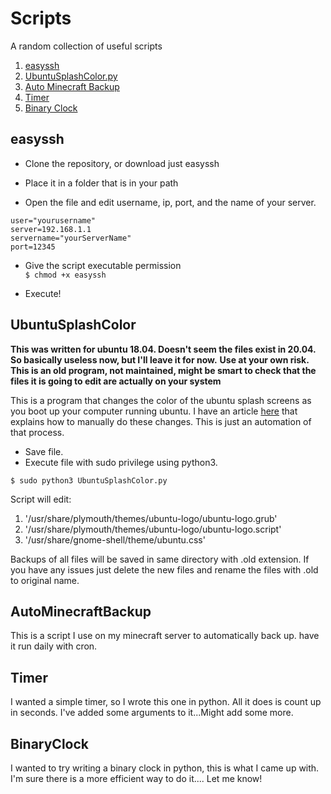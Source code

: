 # Scripts
A random collection of useful scripts

1. [easyssh](#easyssh)
2. [UbuntuSplashColor.py](#UbuntuSplashColor)
3. [Auto Minecraft Backup](#AutoMinecraftBackup)
4. [Timer](#Timer)
5. [Binary Clock](#BinaryClock)
## easyssh

- Clone the repository, or download just easyssh  

- Place it in a folder that is in your path  

- Open the file and edit username, ip, port, and the name of your server.

```
user="yourusername"
server=192.168.1.1
servername="yourServerName"
port=12345
```
- Give the script executable permission  
`$ chmod +x easyssh`

- Execute!

## UbuntuSplashColor

**This was written for ubuntu 18.04. Doesn't seem the files exist in 20.04. So basically useless now, but I'll leave it for now.**
**Use at your own risk. This is an old program, not maintained, might be smart to check that the files it is going to edit are actually on your system**

This is a program that changes the color of the ubuntu splash screens as you boot up your computer running ubuntu.
I have an article [here](https://unclassed.ca/2019/change-ubuntu-color-manually/) that explains how to manually do these changes. This is just an automation of that process.


- Save file.
- Execute file with sudo privilege using python3.

```
$ sudo python3 UbuntuSplashColor.py
```

Script will edit:
  1. '/usr/share/plymouth/themes/ubuntu-logo/ubuntu-logo.grub'
  2. '/usr/share/plymouth/themes/ubuntu-logo/ubuntu-logo.script'
  3. '/usr/share/gnome-shell/theme/ubuntu.css'

Backups of all files will be saved in same directory with .old extension.
If you have any issues just delete the new files and rename the files with .old to original name.

## AutoMinecraftBackup  

This is a script I use on my minecraft server to automatically back up. have it run daily with cron. 

## Timer

I wanted a simple timer, so I wrote this one in python. All it does is count up in seconds. I've added some arguments to it...Might add some more.

## BinaryClock

I wanted to try writing a binary clock in python, this is what I came up with. I'm sure there is a more efficient way to do it.... Let me know!
